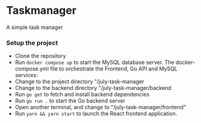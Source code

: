 # Taskmanager
A simple task manager

### Setup the project
- Clone the repository
- Run `docker compose up` to start the MySQL database server. The docker-compose.yml file to orchestrate the Frontend, Go API and MySQL services:
- Change to the project directory "/july-task-manager
- Change to the backend directory "/july-task-manager/backend
- Run `go get` to fetch and install backend dependencies
- Run `go run .` to start the Go backend server
- Open another terminal, and change to "/july-task-manager/frontend"
- Run `yarn && yarn start` to launch the React frontend application.
